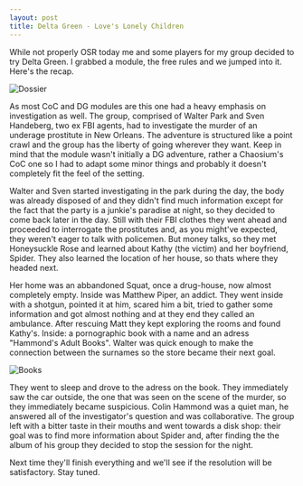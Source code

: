 ```yaml
---
layout: post
title: Delta Green - Love's Lonely Children
---
```


While not properly OSR today me and some players for my group decided to try Delta Green. I grabbed a module, the free rules and we jumped into it. Here's the recap.

![Dossier](https://i.imgur.com/g2PFIpt.png)

<!--more-->

As most CoC and DG modules are this one had a heavy emphasis on investigation as well. The group, comprised of Walter Park and Sven Handeberg, two ex FBI agents, had to investigate the murder of an underage prostitute in New Orleans. The adventure is structured like a point crawl and the group has the liberty of going wherever they want. Keep in mind that the module wasn't initially a DG adventure, rather a Chaosium's CoC one so I had to adapt some minor things and probably it doesn't completely fit the feel of the setting.

Walter and Sven started investigating in the park during the day, the body was already disposed of and they didn't find much information except for the fact that the party is a junkie's paradise at night, so they decided to come back later in the day. Still with their FBI clothes they went ahead and proceeded to interrogate the prostitutes and, as you might've expected, they weren't eager to talk with policemen. But money talks, so they met Honeysuckle Rose and learned about Kathy (the victim) and her boyfriend, Spider. They also learned the location of her house, so thats where they headed next. 

Her home was an abbandoned Squat, once a drug-house, now almost completely empty. Inside was Matthew Piper, an addict. They went inside with a shotgun, pointed it at him, scared him a bit, tried to gather some information and got almost nothing and at they end they called an ambulance. After rescuing Matt they kept exploring the rooms and found Kathy's. Inside: a pornographic book with a name and an adress "Hammond's Adult Books". Walter was quick enough to make the connection between the surnames so the store became their next goal. 

![Books](https://i.imgur.com/GIvdEfG.png)

They went to sleep and drove to the adress on the book. They immediately saw the car outside, the one that was seen on the scene of the murder, so they immediately became suspicious. Colin Hammond was a quiet man, he answered all of the investigator's question and was collaborative. The group left with a bitter taste in their mouths and went towards a disk shop: their goal was to find more information about Spider and, after finding the the album of his group they decided to stop the session for the night. 

Next time they'll finish everything and we'll see if the resolution will be satisfactory. Stay tuned.
